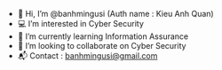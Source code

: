 - 👋 Hi, I’m @banhmingusi (Auth name : Kieu Anh Quan)
- 💻 I’m interested in Cyber Security
- 📖 I’m currently learning Information Assurance
- 🔎 I’m looking to collaborate on Cyber Security
- 📬 Contact : banhmingusi@gmail.com

